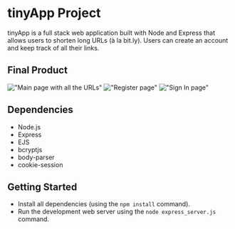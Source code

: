 # tinyApp Project

tinyApp is a full stack web application built with Node and Express that allows users to shorten long URLs (à la bit.ly). Users can create an account and keep track of all their links.

## Final Product

!["Main page with all the URLs"](https://github.com/Gascon1/tinyapp/blob/master/docs/urls-page.png?raw=true)
!["Register page"](https://github.com/Gascon1/tinyapp/blob/master/docs/create-page.png?raw=true)
!["Sign In page"](https://github.com/Gascon1/tinyapp/blob/master/docs/sign-in-page.png?raw=true)

## Dependencies

- Node.js
- Express
- EJS
- bcryptjs
- body-parser
- cookie-session

## Getting Started

- Install all dependencies (using the `npm install` command).
- Run the development web server using the `node express_server.js` command.
